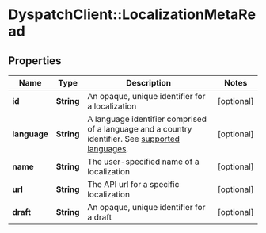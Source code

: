 # DyspatchClient::LocalizationMetaRead

## Properties
Name | Type | Description | Notes
------------ | ------------- | ------------- | -------------
**id** | **String** | An opaque, unique identifier for a localization | [optional] 
**language** | **String** | A language identifier comprised of a language and a country identifier.  See [supported languages](https://docs.dyspatch.io/localization/supported_languages/).  | [optional] 
**name** | **String** | The user-specified name of a localization | [optional] 
**url** | **String** | The API url for a specific localization | [optional] 
**draft** | **String** | An opaque, unique identifier for a draft | [optional] 


